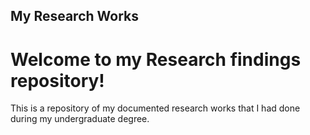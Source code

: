 ## My Research Works

# Welcome to my Research findings repository!

This is a repository of my documented research works that I had done during my undergraduate degree.
